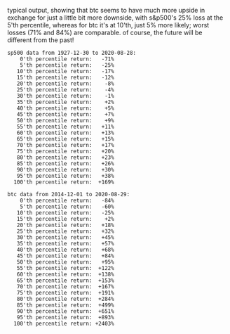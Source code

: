 typical output, showing that btc seems to have much more upside in
exchange for just a little bit more downside, with s&p500's 25% loss
at the 5'th percentile, whereas for btc it's at 10'th, just 5% more
likely; worst losses (71% and 84%) are comparable. of course, the
future will be different from the past!

```
sp500 data from 1927-12-30 to 2020-08-28:
    0'th percentile return:   -71%
    5'th percentile return:   -25%
   10'th percentile return:   -17%
   15'th percentile return:   -12%
   20'th percentile return:    -8%
   25'th percentile return:    -4%
   30'th percentile return:    -1%
   35'th percentile return:    +2%
   40'th percentile return:    +5%
   45'th percentile return:    +7%
   50'th percentile return:    +9%
   55'th percentile return:   +11%
   60'th percentile return:   +13%
   65'th percentile return:   +15%
   70'th percentile return:   +17%
   75'th percentile return:   +20%
   80'th percentile return:   +23%
   85'th percentile return:   +26%
   90'th percentile return:   +30%
   95'th percentile return:   +38%
  100'th percentile return:  +169%

btc data from 2014-12-01 to 2020-08-29:
    0'th percentile return:   -84%
    5'th percentile return:   -60%
   10'th percentile return:   -25%
   15'th percentile return:    +2%
   20'th percentile return:   +18%
   25'th percentile return:   +32%
   30'th percentile return:   +45%
   35'th percentile return:   +57%
   40'th percentile return:   +68%
   45'th percentile return:   +84%
   50'th percentile return:   +95%
   55'th percentile return:  +122%
   60'th percentile return:  +138%
   65'th percentile return:  +153%
   70'th percentile return:  +167%
   75'th percentile return:  +191%
   80'th percentile return:  +284%
   85'th percentile return:  +499%
   90'th percentile return:  +651%
   95'th percentile return:  +893%
  100'th percentile return: +2403%
```
